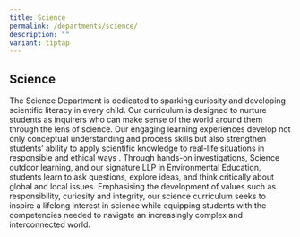 ```yaml
---
title: Science
permalink: /departments/science/
description: ""
variant: tiptap
---
```

<h2><strong>Science</strong></h2>
<p>The Science Department is dedicated to sparking curiosity and developing
scientific literacy in every child. Our curriculum is designed to nurture
students as inquirers who can make sense of the world around them through
the lens of science. Our engaging learning experiences develop not only
conceptual understanding and process skills but also strengthen students’
ability to apply scientific knowledge to real-life situations in responsible
and ethical ways . Through hands-on investigations, Science outdoor learning,
and our signature LLP in Environmental Education, students learn to ask
questions, explore ideas, and think critically about global and local issues.
Emphasising the development of values such as responsibility, curiosity
and integrity, our science curriculum seeks to inspire a lifelong interest
in science while equipping students with the competencies needed to navigate
an increasingly complex and interconnected world.</p>